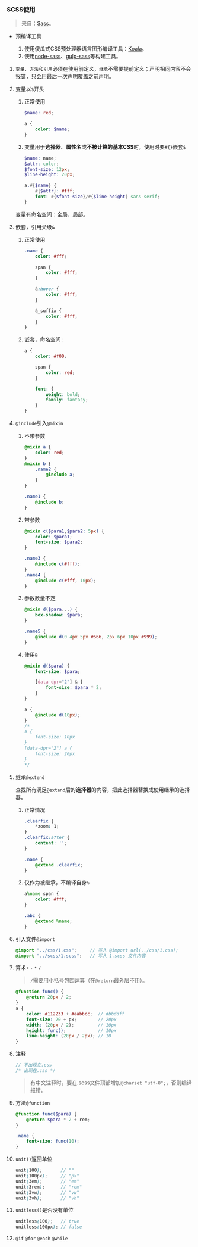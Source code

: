 ### SCSS使用
>来自：[Sass](https://www.sasscss.com/docs/)。

- 预编译工具

    1. 使用傻瓜式CSS预处理器语言图形编译工具：[Koala](http://koala-app.com/index-zh.html)。
    2. 使用[node-sass](https://github.com/sass/node-sass)、[gulp-sass](https://github.com/dlmanning/gulp-sass)等构建工具。

1. `变量`、`方法`和`引用`必须在使用前定义，`继承`不需要提前定义；声明相同内容不会报错，只会用最后一次声明覆盖之前声明。
2. 变量以`$`开头

    1. 正常使用

        ```scss
        $name: red;

        a {
            color: $name;
        }
        ```
    2. 变量用于**选择器**、**属性名**或**不被计算的基本CSS**时，使用时要`#{}`嵌套`$`

        ```scss
        $name: name;
        $attr: color;
        $font-size: 12px;
        $line-height: 20px;

        a.#{$name} {
            #{$attr}: #fff;
            font: #{$font-size}/#{$line-height} sans-serif;
        }
        ```

    变量有命名空间：全局、局部。
3. 嵌套，引用父级`&`

    1. 正常使用

        ```scss
        .name {
            color: #fff;

            span {
                color: #fff;
            }

            &:hover {
                color: #fff;
            }

            &_suffix {
                color: #fff;
            }
        }
        ```
    2. 嵌套，命名空间`:`

        ```scss
        a {
            color: #f00;

            span {
                color: red;
            }

            font: {
                weight: bold;
                family: fantasy;
            }
        }
        ```
4. `@include`引入`@mixin`

    1. 不带参数

        ```scss
        @mixin a {
            color: red;
        }
        @mixin b {
            .name2 {
                @include a;
            }
        }

        .name1 {
            @include b;
        }
        ```
    2. 带参数

        ```scss
        @mixin c($para1,$para2: 5px) {
            color: $para1;
            font-size: $para2;
        }

        .name3 {
            @include c(#fff);
        }
        .name4 {
            @include c(#fff, 10px);
        }
        ```
    3. 参数数量不定

        ```scss
        @mixin d($para...) {
            box-shadow: $para;
        }

        .name5 {
            @include d(0 4px 5px #666, 2px 6px 10px #999);
        }
        ```
    4. 使用`&`

        ```scss
        @mixin d($para) {
            font-size: $para;

            [data-dpr="2"] & {
                font-size: $para * 2;
            }
        }

        a {
            @include d(10px);
        }
        /*
        a {
            font-size: 10px
        }
        [data-dpr="2"] a {
            font-size: 20px
        }
        */
        ```
5. 继承`@extend`

    查找所有满足`@extend`后的**选择器**的内容，把此选择器替换成使用继承的选择器。

    1. 正常情况

        ```scss
        .clearfix {
            *zoom: 1;
        }
        .clearfix:after {
            content: '';
        }

        .name {
            @extend .clearfix;
        }
        ```
    2. 仅作为被继承，不编译自身`%`

        ```scss
        a%name span {
            color: #fff;
        }

        .abc {
            @extend %name;
        }
        ```
6. 引入文件`@import`

    ```scss
    @import "../css/1.css";     // 写入 @import url(../css/1.css);
    @import "../scss/1.scss";   // 写入 1.scss 文件内容
    ```
7. 算术`+` `-` `*` `/`

    >`/`需要用小括号包围运算（在`@return`最外层不用）。

    ```scss
    @function func() {
        @return 20px / 2;
    }
    a {
        color: #112233 + #aabbcc;  // #bbddff
        font-size: 20 + px;        // 20px
        width: (20px / 2);         // 10px
        height: func();            // 10px
        line-height: (20px / 2px); // 10
    }
    ```
8. 注释

    ```scss
    // 不出现在.css
    /* 出现在.css */
    ```
    >有中文注释时，要在.scss文件顶部增加`@charset "utf-8";`，否则编译报错。
9. 方法`@function`

    ```scss
    @function func($para) {
        @return $para * 2 + rem;
    }

    .name {
        font-size: func(10);
    }
    ```
10. `unit()`返回单位

    ```scss
    unit(100);       // ""
    unit(100px);     // "px"
    unit(3em);       // "em"
    unit(3rem);      // "rem"
    unit(3vw);       // "vw"
    unit(3vh);       // "vh"
    ```
11. `unitless()`是否没有单位

    ```scss
    unitless(100);   // true
    unitless(100px); // false
    ```
12. `@if` `@for` `@each` `@while`
